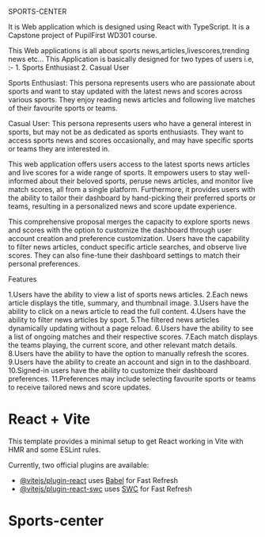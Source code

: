 SPORTS-CENTER


It is Web application which is designed using React with TypeScript.
It is a Capstone project of PupilFirst WD301 course.

This Web applications is all about sports news,articles,livescores,trending news etc...
This Application is basically designed for two types of users i.e, :-  1. Sports Enthusiast
                                                                       		                      2. Casual User

Sports Enthusiast: This persona represents users who are passionate about sports and want to stay updated with the latest news and scores across various sports. They enjoy reading news articles and following live matches of their favourite sports or teams.

Casual User: This persona represents users who have a general interest in sports, but may not be as dedicated as sports enthusiasts. They want to access sports news and scores occasionally, and may have specific sports or teams they are interested in.


This web application offers users access to the latest sports news articles and live scores for a wide range of sports. It empowers users to stay well-informed about their beloved sports, peruse news articles, and monitor live match scores, all from a single platform. Furthermore, it provides users with the ability to tailor their dashboard by hand-picking their preferred sports or teams, resulting in a personalized news and score update experience.

This comprehensive proposal merges the capacity to explore sports news and scores with the option to customize the dashboard through user account creation and preference customization. Users have the capability to filter news articles, conduct specific article searches, and observe live scores. They can also fine-tune their dashboard settings to match their personal preferences.



Features

1.Users have the ability to view a list of sports news articles.
2.Each news article  displays the title, summary, and thumbnail image.
3.Users  have the ability to click on a news article to read the full content.
4.Users  have the ability to filter news articles by sport.
5.The filtered news articles dynamically updating without a page reload.
6.Users have the ability to see a list of ongoing matches and their respective scores.
7.Each match displays the teams playing, the current score, and other relevant match details.
8.Users  have the ability to have the option to manually refresh the scores.
9.Users  have the ability to create an account and sign in to the dashboard.
10.Signed-in users  have the ability to customize their dashboard preferences.
11.Preferences may include selecting favourite sports or teams to receive tailored news and score updates.

















# React + Vite

This template provides a minimal setup to get React working in Vite with HMR and some ESLint rules.

Currently, two official plugins are available:

- [@vitejs/plugin-react](https://github.com/vitejs/vite-plugin-react/blob/main/packages/plugin-react/README.md) uses [Babel](https://babeljs.io/) for Fast Refresh
- [@vitejs/plugin-react-swc](https://github.com/vitejs/vite-plugin-react-swc) uses [SWC](https://swc.rs/) for Fast Refresh
# Sports-center
